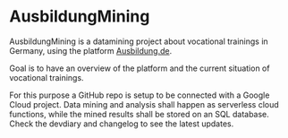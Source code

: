 # AusbildungMining

AusbildungMining is a datamining project about vocational trainings in Germany, using the platform [Ausbildung.de](https://www.ausbildung.de).

Goal is to have an overview of the platform and the current situation of vocational trainings.

For this purpose a GitHub repo is setup to be connected with a Google Cloud project. Data mining and analysis shall happen as serverless cloud functions, while the mined results shall be stored on an SQL database. Check the devdiary and changelog to see the latest updates.